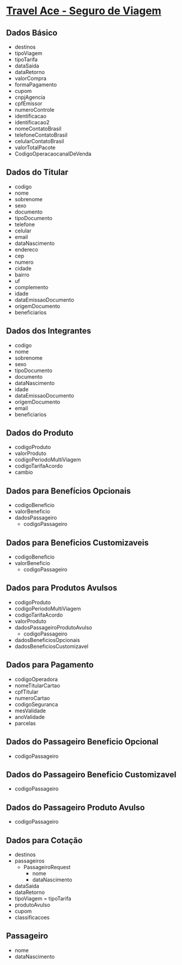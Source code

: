# [Travel Ace - Seguro de Viagem](https://insurance.gr1d.io/developers/api/seguro-viagem/d6edd61b-6ded-4b51-add6-1b6ded5b51b6#overview)

## Dados Básico

- destinos
- tipoViagem
- tipoTarifa	
- dataSaida
- dataRetorno
- valorCompra
- formaPagamento
- cupom
- cnpjAgencia
- cpfEmissor
- numeroControle
- identificacao
- identificacao2
- nomeContatoBrasil
- telefoneContatoBrasil
- celularContatoBrasil
- valorTotalPacote
- CodigoOperacaocanalDeVenda
  
## Dados do Titular

- codigo
- nome
- sobrenome
- sexo
- documento
- tipoDocumento
- telefone
- celular
- email
- dataNascimento
- endereco
- cep
- numero
- cidade
- bairro
- uf
- complemento
- idade
- dataEmissaoDocumento
- origemDocumento
- beneficiarios

## Dados dos Integrantes

- codigo
- nome
- sobrenome
- sexo
- tipoDocumento
- documento
- dataNascimento
- idade
- dataEmissaoDocumento
- origemDocumento
- email
- beneficiarios
  
## Dados do Produto

- codigoProduto
- valorProduto
- codigoPeriodoMultiViagem
- codigoTarifaAcordo
- cambio

## Dados para Benefícios Opcionais

- codigoBeneficio
- valorBeneficio
- dadosPassageiro
  - codigoPassageiro

## Dados para Beneficios Customizaveis

- codigoBeneficio
- valorBeneficio
  - codigoPassageiro

## Dados para Produtos Avulsos

- codigoProduto
- codigoPeriodoMultiViagem
- codigoTarifaAcordo
- valorProduto
- dadosPassageiroProdutoAvulso
  - codigoPassageiro
- dadosBeneficiosOpcionais
- dadosBeneficiosCustomizavel

## Dados para Pagamento

- codigoOperadora
- nomeTitularCartao
- cpfTitular
- numeroCartao
- codigoSeguranca
- mesValidade
- anoValidade
- parcelas

## Dados do Passageiro Beneficio Opcional

- codigoPassageiro

## Dados do Passageiro Beneficio Customizavel

- codigoPassageiro
  
## Dados do Passageiro Produto Avulso

- codigoPassageiro

## Dados para Cotação 

- destinos	
- passageiros
    - PassageiroRequest
        - nome
        - dataNascimento
- dataSaida
- dataRetorno
- tipoViagem
= tipoTarifa
- produtoAvulso
- cupom
- classificacoes

## Passageiro 

- nome
- dataNascimento
